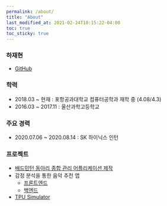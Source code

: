 ```yaml
---
permalink: /about/
title: "About"
last_modified_at: 2021-02-24T10:15:22-04:00
toc: true
toc_sticky: true
---
```


### 하재현
  * [GitHub](https://github.com/rntlqvnf)

### 학력
  * 2018.03 ~ 현재 : 포항공과대학교 컴퓨터공학과 재학 중 (4.08/4.3)
  * 2016.03 ~ 2017.11 : 울산과학고등학교

### 주요 경력
  * 2020.07.06 ~ 2020.08.14 : SK 하이닉스 인턴

### 프로젝트
  * [배드민턴 동아리 종합 관리 어플리케이션 제작](https://github.com/rntlqvnf/ClearApp_FE)
  * 감정 분석을 통한 음악 추천 앱
    * [프론트엔드](https://github.com/rntlqvnf/Native-IDEA-app)
    * [백엔드](https://github.com/rntlqvnf/IDEA_python_backend)
  * [TPU Simulator](https://github.com/rntlqvnf/Systolic-Array-Simulator)